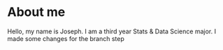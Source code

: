 # About me

Hello, my name is Joseph. I am a third year Stats & Data Science major.
I made some changes for the branch step